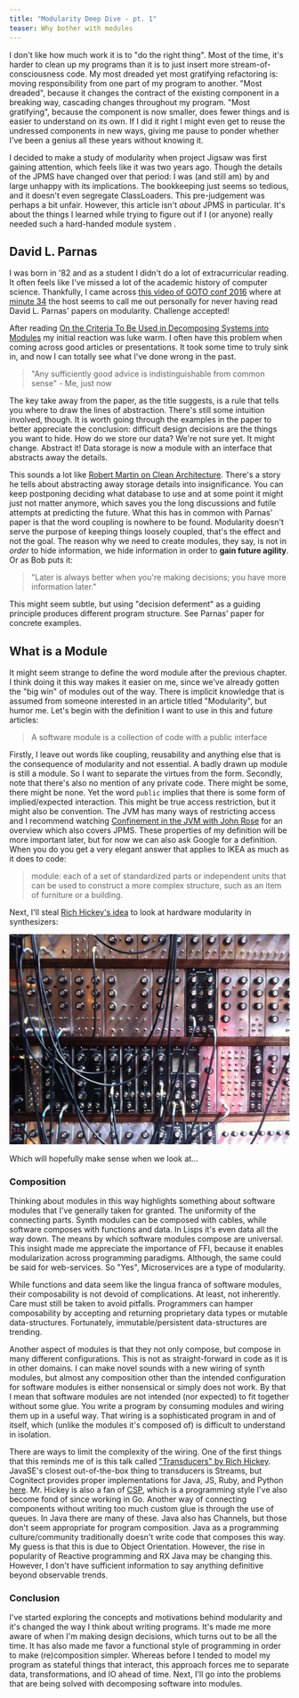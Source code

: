 ```yaml
---
title: "Modularity Deep Dive - pt. 1"
teaser: Why bother with modules
---
```


I don't like how much work it is to "do the right thing". Most of the time, it's harder to clean up my programs than it is to just insert more stream-of-consciousness code. My most dreaded yet most gratifying refactoring is: moving responsibility from one part of my program to another. "Most dreaded", because it changes the contract of the existing component in a breaking way, cascading changes throughout my program. "Most gratifying", because the component is now smaller, does fewer things and is easier to understand on its own. If I did it right I might even get to reuse the undressed components in new ways, giving me pause to ponder whether I've been a genius all these years without knowing it.
 
 I decided to make a study of modularity when project Jigsaw was first gaining attention, which feels like it was two years ago. Though the details of the JPMS have changed over that period: I was (and still am) by and large unhappy with its implications. The bookkeeping just seems so tedious, and it doesn't even segregate ClassLoaders. This pre-judgement was perhaps a bit unfair. However, this article isn't *about* JPMS in particular. It's about the things I learned while trying to figure out if I (or anyone) really needed such a hard-handed module system .
 
 ## David L. Parnas
 I was born in '82 and as a student I didn't do a lot of extracurricular reading. It often feels like I've missed a lot of the academic history of computer science. Thankfully, I came across [this video of GOTO conf 2016](https://www.youtube.com/watch?v=r18BaOHRpE8) where at [minute 34](https://youtu.be/r18BaOHRpE8?t=34m43s) the host seems to call me out personally for never having read David L. Parnas' papers on modularity. Challenge accepted!
  
  After reading [On the Criteria To Be Used in Decomposing Systems into Modules](https://www.cs.umd.edu/class/spring2003/cmsc838p/Design/criteria.pdf) my initial reaction was luke warm. I often have this problem when coming across good articles or presentations. It took some time to truly sink in, and now I can totally see what I've done wrong in the past.
   
   > "Any sufficiently good advice is indistinguishable from common sense" - Me, just now

The key take away from the paper, as the title suggests, is a rule that tells you where to draw the lines of abstraction. There's still some intuition involved, though. It is worth going through the examples in the paper to better appreciate the conclusion: difficult design decisions are the things you want to hide. How do we store our data? We're not sure yet. It might change. Abstract it! Data storage is now a module with an interface that abstracts away the details.

This sounds a lot like [Robert Martin on Clean Architecture](https://youtu.be/Nsjsiz2A9mg?t=56m31s). There's a story he tells about abstracting away storage details into insignificance. You can keep postponing deciding what database to use and at some point it might just not matter anymore, which saves you the long discussions and futile attempts at predicting the future. What this has in common with Parnas' paper is that the word coupling is nowhere to be found. Modularity doesn't serve the purpose of keeping things loosely coupled, that's the effect and not the goal. The reason why we need to create modules, they say, is not in *order* to hide information, we hide information in order to **gain future agility**. Or as Bob puts it: 

> "Later is always better when you're making decisions; you have more information later." 

This might seem subtle, but using "decision deferment" as a guiding principle produces different program structure. See Parnas' paper for concrete examples.

## What is a Module
It might seem strange to define the word module after the previous chapter. I think doing it this way makes it easier on me, since we've already gotten the "big win" of modules out of the way. There is implicit knowledge that is assumed from someone interested in an article titled "Modularity", but humor me. Let's begin with the definition I want to use in this and future articles:

> A software module is a collection of code with a public interface

Firstly, I leave out words like coupling, reusability and anything else that is the consequence of modularity and not essential. A badly drawn up module is still a module. So I want to separate the virtues from the form. Secondly, note that there's also no mention of any private code. There might be some, there might be none. Yet the word `public` implies that there is some form of implied/expected interaction. This might be true access restriction, but it might also be convention. The JVM has many ways of restricting access and I recommend watching [Confinement in the JVM with John Rose](https://www.youtube.com/watch?v=VPF8DLnDgE4) for an overview which also covers JPMS. These properties of my definition will be more important later, but for now we can also ask Google for a definition. When you do you get a very elegant answer that applies to IKEA as much as it does to code:

> module: each of a set of standardized parts or independent units that can be used to construct a more complex structure, such as an item of furniture or a building.

Next, I'll steal [Rich Hickey's idea](https://www.infoq.com/presentations/Design-Composition-Performance) to look at hardware modularity in synthesizers:

<img src="/images/Modular_synth_2,_Conway_Hall,_2011-06-18.jpg" style="max-width: 100%"/>

Which will hopefully make sense when we look at...

### Composition
Thinking about modules in this way highlights something about software modules that I've generally taken for granted. The uniformity of the connecting parts. Synth modules can be composed with cables, while software composes with functions and data. In Lisps it's even data all the way down. The means by which software modules compose are universal. This insight made me appreciate the importance of FFI, because it enables modularization across programming paradigms. Although, the same could be said for web-services. So "Yes", Microservices are a type of modularity. 

While functions and data seem like the lingua franca of software modules, their composability is not devoid of complications. At least, not inherently. Care must still be taken to avoid pitfalls. Programmers can hamper composability by accepting and returning proprietary data types or mutable data-structures. Fortunately, immutable/persistent data-structures are trending. 


Another aspect of modules is that they not only compose, but compose in many different configurations. This is not as straight-forward in code as it is in other domains. I can make novel sounds with a new wiring of synth modules, but almost any composition other than the intended configuration for software modules is either nonsensical or simply does not work. By that I mean that software modules are not intended (nor expected) to fit together without some glue. You write a program by consuming modules and wiring them up in a useful way. That wiring is a sophisticated program in and of itself, which (unlike the modules it's composed of) is difficult to understand in isolation.

There are ways to limit the complexity of the wiring. One of the first things that this reminds me of is this talk called ["Transducers" by Rich Hickey](https://www.youtube.com/watch?v=6mTbuzafcII). JavaSE's closest out-of-the-box thing to transducers is Streams, but Cognitect provides proper implementations for Java, JS, Ruby, and Python [here](https://github.com/cognitect-labs?utf8=%E2%9C%93&q=transducers&type=&language=). Mr. Hickey is also a fan of [CSP](https://en.wikipedia.org/wiki/Communicating_sequential_processes), which is a programming style I've also become fond of since working in Go. Another way of connecting components without writing too much custom glue is through the use of queues. In Java there are many of these. Java also has Channels, but those don't seem appropriate for program composition. Java as a programming culture/community traditionally doesn't write code that composes this way. My guess is that this is due to Object Orientation. However, the rise in popularity of Reactive programming and RX Java may be changing this. However, I don't have sufficient information to say anything definitive beyond observable trends.

### Conclusion
I've started exploring the concepts and motivations behind modularity and it's changed the way I think about writing programs. It's made me more aware of when I'm making design decisions, which turns out to be all the time. It has also made me favor a functional style of programming in order to make (re)composition simpler. Whereas before I tended to model my program as stateful things that interact, this approach forces me to separate data, transformations, and IO ahead of time. Next, I'll go into the problems that are being solved with decomposing software into modules.
